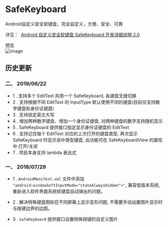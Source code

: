 # **SafeKeyboard**
Android自定义安全软键盘，完全自定义，方便、安全、可靠

详见：  [Android 自定义安全软键盘 SafeKeyboard 开发详细说明 2.0](SafeKeyboard.md)

预览<br>
![image](SafeKeyboard_preview_1.5x.gif)

## **历史更新**


### 二、 2019/06/22
* 1 . 支持多个 EditText 共用一个 SafeKeyboard, 各键盘无缝切换
* 2 . 支持根据不同 EditText 的 InputType 默认使用不同的键盘(目前仅支持数字键盘和身份证键盘)
* 3 . 支持锁定英文大写
* 4 . 增加两种数字键盘、增加一个身份证键盘, 对两种键盘的数字支持随机显示
* 5 . SafeKeyboard 提供接口指定显示身份证键盘的 EditText
* 6 . 支持记住每个 EditText 对应的上次打开的键盘类型, 再次显示 SafeKeyboard 时显示该中类型键盘, 此功能可在 SafeKeyboardView 的属性中 打开/关闭
* 7 . 项目本身支持 lambda 表达式

### 一、 2018/07/29
* 1 . `AndroidMenifest.xml` 文件中添加 `"android:windowSoftInputMode="stateAlwaysHidden">"`, 兼容低版本系统, 重新进入软件界面系统软键盘自动弹出的问题。

* 2 . 解决特殊键盘图标在不同屏幕上显示变形问题, 不需要手动设置图片显示时与按键边界的边距。
* 3 . `SafeKeyboard` 提供接口设置特殊按键的自定义图片
